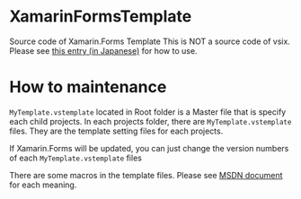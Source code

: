 # XamarinFormsTemplate
Source code of Xamarin.Forms Template
This is NOT a source code of vsix. 
Please see [this entry (in Japanese)](http://ytabuchi.hatenablog.com/entry/vs-xf-template) for how to use.

# How to maintenance

`MyTemplate.vstemplate` located in Root folder is a Master file that is specify each child projects.
In each projects folder, there are `MyTemplate.vstemplate` files. They are the template setting files for each projects.

If Xamarin.Forms will be updated, you can just change the version numbers of each `MyTemplate.vstemplate` files

There are some macros in the template files. Please see [MSDN document](https://msdn.microsoft.com/ja-jp/library/eehb4faa.aspx) for each meaning.
